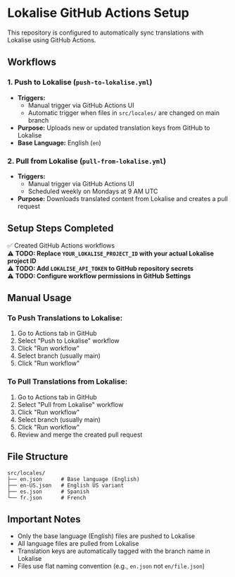 # Lokalise GitHub Actions Setup

This repository is configured to automatically sync translations with Lokalise using GitHub Actions.

## Workflows

### 1. Push to Lokalise (`push-to-lokalise.yml`)
- **Triggers:** 
  - Manual trigger via GitHub Actions UI
  - Automatic trigger when files in `src/locales/` are changed on main branch
- **Purpose:** Uploads new or updated translation keys from GitHub to Lokalise
- **Base Language:** English (`en`)

### 2. Pull from Lokalise (`pull-from-lokalise.yml`)
- **Triggers:**
  - Manual trigger via GitHub Actions UI  
  - Scheduled weekly on Mondays at 9 AM UTC
- **Purpose:** Downloads translated content from Lokalise and creates a pull request

## Setup Steps Completed

✅ Created GitHub Actions workflows  
⚠️ **TODO: Replace `YOUR_LOKALISE_PROJECT_ID` with your actual Lokalise project ID**  
⚠️ **TODO: Add `LOKALISE_API_TOKEN` to GitHub repository secrets**  
⚠️ **TODO: Configure workflow permissions in GitHub Settings**  

## Manual Usage

### To Push Translations to Lokalise:
1. Go to Actions tab in GitHub
2. Select "Push to Lokalise" workflow
3. Click "Run workflow" 
4. Select branch (usually main)
5. Click "Run workflow"

### To Pull Translations from Lokalise:
1. Go to Actions tab in GitHub  
2. Select "Pull from Lokalise" workflow
3. Click "Run workflow"
4. Select branch (usually main)
5. Click "Run workflow"
6. Review and merge the created pull request

## File Structure

```
src/locales/
├── en.json      # Base language (English)
├── en-US.json   # English US variant
├── es.json      # Spanish
└── fr.json      # French
```

## Important Notes

- Only the base language (English) files are pushed to Lokalise
- All language files are pulled from Lokalise
- Translation keys are automatically tagged with the branch name in Lokalise
- Files use flat naming convention (e.g., `en.json` not `en/file.json`)
